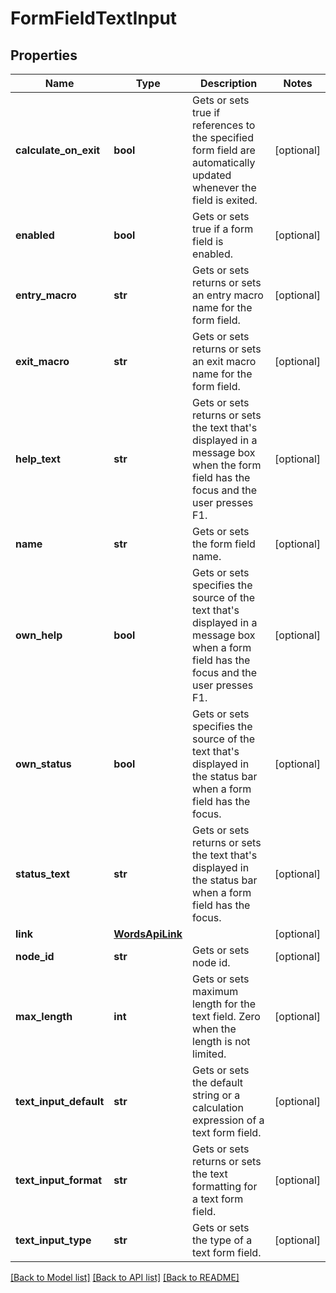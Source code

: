 # FormFieldTextInput

## Properties
Name | Type | Description | Notes
------------ | ------------- | ------------- | -------------
**calculate_on_exit** | **bool** | Gets or sets true if references to the specified form field are automatically updated whenever the field is exited. | [optional] 
**enabled** | **bool** | Gets or sets true if a form field is enabled. | [optional] 
**entry_macro** | **str** | Gets or sets returns or sets an entry macro name for the form field. | [optional] 
**exit_macro** | **str** | Gets or sets returns or sets an exit macro name for the form field. | [optional] 
**help_text** | **str** | Gets or sets returns or sets the text that&#x27;s displayed in a message box when the form field has the focus and the user presses F1. | [optional] 
**name** | **str** | Gets or sets the form field name. | [optional] 
**own_help** | **bool** | Gets or sets specifies the source of the text that&#x27;s displayed in a message box when a form field has the focus and the user presses F1. | [optional] 
**own_status** | **bool** | Gets or sets specifies the source of the text that&#x27;s displayed in the status bar when a form field has the focus. | [optional] 
**status_text** | **str** | Gets or sets returns or sets the text that&#x27;s displayed in the status bar when a form field has the focus. | [optional] 
**link** | [**WordsApiLink**](WordsApiLink.md) |  | [optional] 
**node_id** | **str** | Gets or sets node id. | [optional] 
**max_length** | **int** | Gets or sets maximum length for the text field. Zero when the length is not limited. | [optional] 
**text_input_default** | **str** | Gets or sets the default string or a calculation expression of a text form field. | [optional] 
**text_input_format** | **str** | Gets or sets returns or sets the text formatting for a text form field. | [optional] 
**text_input_type** | **str** | Gets or sets the type of a text form field. | [optional] 

[[Back to Model list]](../README.md#documentation-for-models) [[Back to API list]](../README.md#documentation-for-api-endpoints) [[Back to README]](../README.md)

